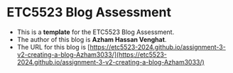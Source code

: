 
# ETC5523 Blog Assessment

* This is a **template** for the ETC5523 Blog Assessment. 
* The author of this blog is **Azham Hassan Venghat**.
* The URL for this blog is [https://etc5523-2024.github.io/assignment-3-v2-creating-a-blog-Azham3033/](https://etc5523-2024.github.io/assignment-3-v2-creating-a-blog-Azham3033/)
